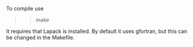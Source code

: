 To compile use

>> make

It requires that Lapack is installed. By default it uses gfortran, but this can be changed in the Makefile.